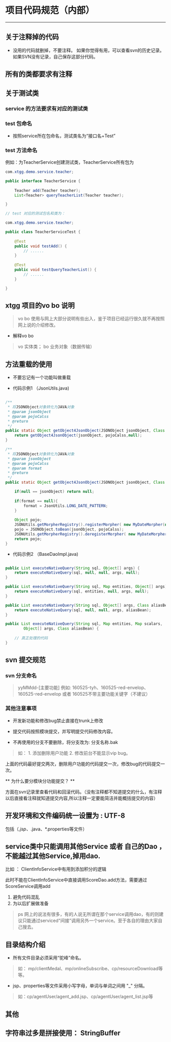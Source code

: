 # 项目代码规范（内部）

---

## 关于注释掉的代码

+ 没用的代码就删掉，不要注释。 如果你觉得有用，可以查看svn的历史记录。如果SVN没有记录，自己保存这部分代码。


## 所有的类都要求有注释

## 关于测试类

### service 的方法要求有对应的测试类

### test 包命名

+ 按照service所在包命名，测试类名为“接口名+Test”

### test 方法命名

例如：为TeacherService创建测试类，TeacherService所有包为

```java
com.xtgg.demo.service.teacher;

public interface TeacherService {
	
	Teacher add(Teacher teacher);
    List<Teacher> queryTeacherList(Teacher teacher);

}

// test 对应的测试包名和类为：

com.xtgg.demo.service.teacher;

public class TeacherServiceTest {
	
	@Test
	public void testAdd() {
		// ......
	}
	
	@Test
    public void testQueryTeacherList() {
		// ......
	}

}
```

## xtgg 项目的vo bo 说明

> vo bo 使用与网上大部分说明有些出入，鉴于项目已经运行很久就不再按照网上说的介绍修改。

+ 解释vo bo

> vo 实体类； bo 业务对象（数据传输）


## 方法重载的使用

+ 不要忘记有一个功能叫做重载

+ 代码示例1 （JsonUtils.java)

```java

/**
 * 将JSONObject对象转化为JAVA对象
 * @param jsonObject
 * @param pojoCalss
 * @return
 */
public static Object getObject4JsonObject(JSONObject jsonObject, Class pojoCalss) {
	return getObject4JsonObject(jsonObject, pojoCalss,null);
}

/**
 * 将JSONObject对象转化为JAVA对象
 * @param jsonObject
 * @param pojoCalss
 * @param format
 * @return
 */
public static Object getObject4JsonObject(JSONObject jsonObject, Class 	pojoCalss,String format) {

	if(null == jsonObject) return null;
	
	if(format == null){
		format = JsonUtils.LONG_DATE_PATTERN;
	}
	
	Object pojo;
	JSONUtils.getMorpherRegistry().registerMorpher( new MyDateMorpher(new String[] { format }), true);  
	pojo = JSONObject.toBean(jsonObject, pojoCalss);
	JSONUtils.getMorpherRegistry().deregisterMorpher( new MyDateMorpher(new String[] { format }));  
	return pojo;
}

```

+ 代码示例2 （BaseDaoImpl.java)

```java

public List executeNativeQuery(String sql, Object[] args) {
	return executeNativeQuery(sql, null, null, args, null);
}

public List executeNativeQuery(String sql, Map entities, Object[] args) {
	return executeNativeQuery(sql, entities, null, args, null);
}

public List executeNativeQuery(String sql, Object[] args, Class aliasBean) {
	return executeNativeQuery(sql, null, null, args, aliasBean);
}

public List executeNativeQuery(String sql, Map entities, Map scalars,
		Object[] args, Class aliasBean) {
	
	// 真正处理的代码
}

```

## svn 提交规范

### svn 分支命名 

> yyMMdd-[主要功能] 例如: 160525-tyh、160525-red-envelop、160525-red-envelop 或者 160525不带主要功能关键字（不建议）
  
### 其他注意事项

+ 开发新功能和修改bug禁止直接在trunk上修改

+ 提交代码按照模块提交，并写明提交代码修改内容。

+ 不再使用的分支不要删除，将分支改为: 分支名称.bak 

> 如： 1. 添加删除用户功能 2. 修改前台不能显示vip bug。

上面的代码最好提交两次，删除用户功能的代码提交一次，修改bug的代码提交一次。


** 为什么要分模块分功能提交？ ** 

方面在svn记录里查看代码和回滚代码。（没有注释都不知道提交的什么，有注释以后直接看注释就知道提交内容,所以注释一定要能简洁并能概括提交的内容）


## 开发环境和文件编码统一设置为 : UTF-8


包括（*.jsp、*.java、*.properties等文件）


## service类中只能调用其他Service 或者 自己的Dao ，不能越过其他Service,掉用dao.


比如 ： ClientInfoService中有用到添加积分的逻辑

此时不能在ClientInfoService中直接调用ScoreDao.add方法，需要通过ScoreService调用add

1. 避免代码混乱
2. 为以后扩展做准备

> ps 网上的说法有很多，有的人说无所谓在那个service调用dao，有的则建议只能通过serviced“间接”调用另外一个service。至于各自的理由大家自己搜去。


## 目录结构介绍

+ 所有文件目录必须采用“驼峰”命名。

> 如： mp/clientMedal、mp/onlineSubscribe、cp/resourceDownload等等。

+ jsp、properties等文件采用小写字母，单词与单词之间用 "_" 分隔。

> 如：cp/agentUser/agent_add.jsp、cp/agentUser/agent_list.jsp等


## 其他


## 字符串过多是拼接使用： StringBuffer